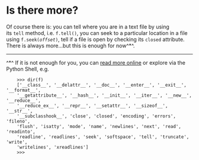 # Is there more?

Of course there is: you can tell where you are in a text file by using
its `tell` method, i.e. `f.tell()`, you can seek to a particular
location in a file using `f.seek(`*`offset`*`)`, tell if a file is open
by checking its `closed` attribute. There is always more\...but this is
enough for now^*^.

------------------------------------------------------------------------

^*^ If it is not enough for you, you can [read more
online](http://docs.python.org/library/stdtypes.html#file-objects) or
explore via the Python Shell, e.g.

```plaintext
    >>> dir(f)
    ['__class__', '__delattr__', '__doc__', '__enter__', '__exit__', '__format__', 
    '__getattribute__', '__hash__', '__init__', '__iter__', '__new__', '__reduce__', 
    '__reduce_ex__', '__repr__', '__setattr__', '__sizeof__', '__str__', 
    '__subclasshook__', 'close', 'closed', 'encoding', 'errors', 'fileno', 
    'flush', 'isatty', 'mode', 'name', 'newlines', 'next', 'read', 'readinto', 
    'readline', 'readlines', 'seek', 'softspace', 'tell', 'truncate', 'write', 
    'writelines', 'xreadlines']
    >>> 
```